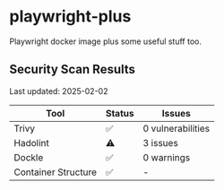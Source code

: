 # playwright-plus
Playwright docker image plus some useful stuff too.


## Security Scan Results

Last updated: 2025-02-02

| Tool | Status | Issues |
| ---- | ------ | ------ |
| Trivy | ✅ | 0 vulnerabilities |
| Hadolint | ⚠️ | 3 issues |
| Dockle | ✅ | 0 warnings |
| Container Structure | ✅ | - |

